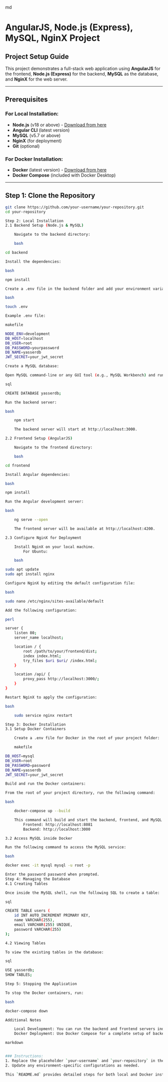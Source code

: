 md

# AngularJS, Node.js (Express), MySQL, NginX Project

## Project Setup Guide

This project demonstrates a full-stack web application using **AngularJS** for the frontend, **Node.js (Express)** for the backend, **MySQL** as the database, and **NginX** for the web server.

---

## Prerequisites

### For Local Installation:
- **Node.js** (v18 or above) - [Download from here](https://nodejs.org/en/download/)
- **Angular CLI** (latest version)
- **MySQL** (v5.7 or above)
- **NginX** (for deployment)
- **Git** (optional)

### For Docker Installation:
- **Docker** (latest version) - [Download from here](https://www.docker.com/products/docker-desktop)
- **Docker Compose** (included with Docker Desktop)

---

## Step 1: Clone the Repository

```bash
git clone https://github.com/your-username/your-repository.git
cd your-repository

Step 2: Local Installation
2.1 Backend Setup (Node.js & MySQL)

    Navigate to the backend directory:

    bash

cd backend

Install the dependencies:

bash

npm install

Create a .env file in the backend folder and add your environment variables:

bash

touch .env

Example .env file:

makefile

NODE_ENV=development
DB_HOST=localhost
DB_USER=root
DB_PASSWORD=yourpassword
DB_NAME=yasserdb
JWT_SECRET=your_jwt_secret

Create a MySQL database:

Open MySQL command-line or any GUI tool (e.g., MySQL Workbench) and run the following command:

sql

CREATE DATABASE yasserdb;

Run the backend server:

bash

    npm start

    The backend server will start at http://localhost:3000.

2.2 Frontend Setup (AngularJS)

    Navigate to the frontend directory:

    bash

cd frontend

Install Angular dependencies:

bash

npm install

Run the Angular development server:

bash

    ng serve --open

    The frontend server will be available at http://localhost:4200.

2.3 Configure NginX for Deployment

    Install NginX on your local machine.
        For Ubuntu:

    bash

sudo apt update
sudo apt install nginx

Configure NginX by editing the default configuration file:

bash

sudo nano /etc/nginx/sites-available/default

Add the following configuration:

perl

server {
    listen 80;
    server_name localhost;

    location / {
        root /path/to/your/frontend/dist;
        index index.html;
        try_files $uri $uri/ /index.html;
    }

    location /api/ {
        proxy_pass http://localhost:3000/;
    }
}

Restart NginX to apply the configuration:

bash

    sudo service nginx restart

Step 3: Docker Installation
3.1 Setup Docker Containers

    Create a .env file for Docker in the root of your project folder:

    makefile

DB_HOST=mysql
DB_USER=root
DB_PASSWORD=password
DB_NAME=yasserdb
JWT_SECRET=your_jwt_secret

Build and run the Docker containers:

From the root of your project directory, run the following command:

bash

    docker-compose up --build

    This command will build and start the backend, frontend, and MySQL containers.
        Frontend: http://localhost:8081
        Backend: http://localhost:3000

3.2 Access MySQL inside Docker

Run the following command to access the MySQL service:

bash

docker exec -it mysql mysql -u root -p

Enter the password password when prompted.
Step 4: Managing the Database
4.1 Creating Tables

Once inside the MySQL shell, run the following SQL to create a table:

sql

CREATE TABLE users (
    id INT AUTO_INCREMENT PRIMARY KEY,
    name VARCHAR(255),
    email VARCHAR(255) UNIQUE,
    password VARCHAR(255)
);

4.2 Viewing Tables

To view the existing tables in the database:

sql

USE yasserdb;
SHOW TABLES;

Step 5: Stopping the Application

To stop the Docker containers, run:

bash

docker-compose down

Additional Notes

    Local Development: You can run the backend and frontend servers independently with npm start and ng serve, respectively.
    Docker Deployment: Use Docker Compose for a complete setup of backend, frontend, and database services.

markdown


### Instructions:
1. Replace the placeholder `your-username` and `your-repository` in the `git clone` command with your actual GitHub repository link.
2. Update any environment-specific configurations as needed.

This `README.md` provides detailed steps for both local and Docker installations and should work well for your project